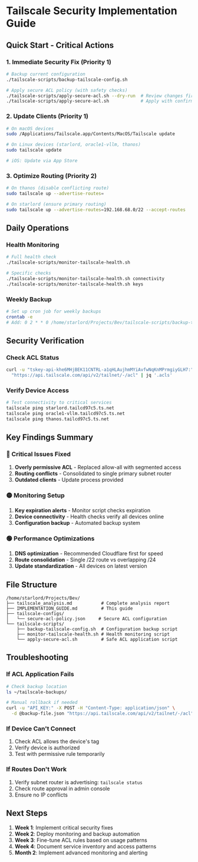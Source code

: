 # Tailscale Security Implementation Guide

## Quick Start - Critical Actions

### 1. Immediate Security Fix (Priority 1)
```bash
# Backup current configuration
./tailscale-scripts/backup-tailscale-config.sh

# Apply secure ACL policy (with safety checks)
./tailscale-scripts/apply-secure-acl.sh --dry-run  # Review changes first
./tailscale-scripts/apply-secure-acl.sh            # Apply with confirmation
```

### 2. Update Clients (Priority 1)
```bash
# On macOS devices
sudo /Applications/Tailscale.app/Contents/MacOS/Tailscale update

# On Linux devices (starlord, oracle1-vllm, thanos)
sudo tailscale update

# iOS: Update via App Store
```

### 3. Optimize Routing (Priority 2)
```bash
# On thanos (disable conflicting route)
sudo tailscale up --advertise-routes=

# On starlord (ensure primary routing)
sudo tailscale up --advertise-routes=192.168.68.0/22 --accept-routes
```

## Daily Operations

### Health Monitoring
```bash
# Full health check
./tailscale-scripts/monitor-tailscale-health.sh

# Specific checks
./tailscale-scripts/monitor-tailscale-health.sh connectivity
./tailscale-scripts/monitor-tailscale-health.sh keys
```

### Weekly Backup
```bash
# Set up cron job for weekly backups
crontab -e
# Add: 0 2 * * 0 /home/starlord/Projects/Bev/tailscale-scripts/backup-tailscale-config.sh
```

## Security Verification

### Check ACL Status
```bash
curl -u "tskey-api-khe6MHjBEK11CNTRL-a1qHLAujhmMYiAvfwNqKnMPrmgiyGLH7:" \
  "https://api.tailscale.com/api/v2/tailnet/-/acl" | jq '.acls'
```

### Verify Device Access
```bash
# Test connectivity to critical services
tailscale ping starlord.tailcd97c5.ts.net
tailscale ping oracle1-vllm.tailcd97c5.ts.net
tailscale ping thanos.tailcd97c5.ts.net
```

## Key Findings Summary

### 🔴 Critical Issues Fixed
1. **Overly permissive ACL** - Replaced allow-all with segmented access
2. **Routing conflicts** - Consolidated to single primary subnet router
3. **Outdated clients** - Update process provided

### 🟡 Monitoring Setup
1. **Key expiration alerts** - Monitor script checks expiration
2. **Device connectivity** - Health checks verify all devices online
3. **Configuration backup** - Automated backup system

### 🟢 Performance Optimizations
1. **DNS optimization** - Recommended Cloudflare first for speed
2. **Route consolidation** - Single /22 route vs overlapping /24
3. **Update standardization** - All devices on latest version

## File Structure
```
/home/starlord/Projects/Bev/
├── tailscale_analysis.md           # Complete analysis report
├── IMPLEMENTATION_GUIDE.md         # This guide
├── tailscale-configs/
│   └── secure-acl-policy.json     # Secure ACL configuration
└── tailscale-scripts/
    ├── backup-tailscale-config.sh  # Configuration backup script
    ├── monitor-tailscale-health.sh # Health monitoring script
    └── apply-secure-acl.sh         # Safe ACL application script
```

## Troubleshooting

### If ACL Application Fails
```bash
# Check backup location
ls ~/tailscale-backups/

# Manual rollback if needed
curl -u "API_KEY:" -X POST -H "Content-Type: application/json" \
  -d @backup-file.json "https://api.tailscale.com/api/v2/tailnet/-/acl"
```

### If Device Can't Connect
1. Check ACL allows the device's tag
2. Verify device is authorized
3. Test with permissive rule temporarily

### If Routes Don't Work
1. Verify subnet router is advertising: `tailscale status`
2. Check route approval in admin console
3. Ensure no IP conflicts

## Next Steps

1. **Week 1**: Implement critical security fixes
2. **Week 2**: Deploy monitoring and backup automation
3. **Week 3**: Fine-tune ACL rules based on usage patterns
4. **Week 4**: Document service inventory and access patterns
5. **Month 2**: Implement advanced monitoring and alerting